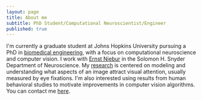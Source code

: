 ```yaml
---
layout: page
title: About me
subtitle: PhD Student/Computational Neuroscientist/Engineer
published: true
---
```


I'm currently a graduate student at Johns Hopkins University pursuing a PhD in [biomedical engineering](http://www.bme.jhu.edu/), with a focus on computational neuroscience and computer vision. I work with [Ernst Niebur](http://neuroscience.jhu.edu/research/faculty/89) in the Solomon H. Snyder Department of Neuroscience. My [research](https://dannyjeck.github.io/research/) is centered on modeling and understanding what aspects of an image attract visual attention, usually measured by eye fixations. I'm also interested using results from human behavioral studies to motivate improvements in computer vision algorithms. You can contact me [here](mailto:danny.jeck@gmail.com).

